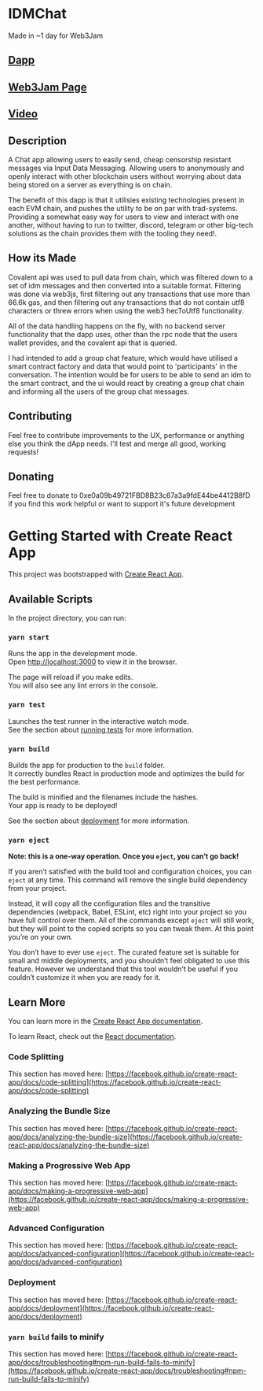 # IDMChat
Made in ~1 day for Web3Jam

## [Dapp](https://idmchat.xyz)
## [Web3Jam Page](https://showcase.ethglobal.com/web3jam/idmchat)
## [Video](https://www.youtube.com/watch?v=4MBBrphTUWs)

## Description
A Chat app allowing users to easily send, cheap censorship resistant messages via Input Data Messaging. Allowing users to anonymously and openly interact with other blockchain users without worrying about data being stored on a server as everything is on chain.

The benefit of this dapp is that it utilisies existing technologies present in each EVM chain, and pushes the utility to be on par with trad-systems. Providing a somewhat easy way for users to view and interact with one another, without having to run to twitter, discord, telegram or other big-tech solutions as the chain provides them with the tooling they need!.

## How its Made

Covalent api was used to pull data from chain, which was filtered down to a set of idm messages and then converted into a suitable format. Filtering was done via web3js, first filtering out any transactions that use more than 66.6k gas, and then filtering out any transactions that do not contain utf8 characters or threw errors when using the web3 hecToUtf8 functionality.

All of the data handling happens on the fly, with no backend server functionality that the dapp uses, other than the rpc node that the users wallet provides, and the covalent api that is queried.

I had intended to add a group chat feature, which would have utilised a smart contract factory and data that would point to 'participants' in the conversation. The intention would be for users to be able to send an idm to the smart contract, and the ui would react by creating a group chat chain and informing all the users of the group chat messages.

## Contributing

Feel free to contribute improvements to the UX, performance or anything else you think the dApp needs. I'll test and merge all good, working requests!

## Donating

Feel free to donate to 0xe0a09b49721FBD8B23c67a3a9fdE44be4412B8fD if you find this work helpful or want to support it's future development

# Getting Started with Create React App

This project was bootstrapped with [Create React App](https://github.com/facebook/create-react-app).

## Available Scripts

In the project directory, you can run:

### `yarn start`

Runs the app in the development mode.\
Open [http://localhost:3000](http://localhost:3000) to view it in the browser.

The page will reload if you make edits.\
You will also see any lint errors in the console.

### `yarn test`

Launches the test runner in the interactive watch mode.\
See the section about [running tests](https://facebook.github.io/create-react-app/docs/running-tests) for more information.

### `yarn build`

Builds the app for production to the `build` folder.\
It correctly bundles React in production mode and optimizes the build for the best performance.

The build is minified and the filenames include the hashes.\
Your app is ready to be deployed!

See the section about [deployment](https://facebook.github.io/create-react-app/docs/deployment) for more information.

### `yarn eject`

**Note: this is a one-way operation. Once you `eject`, you can’t go back!**

If you aren’t satisfied with the build tool and configuration choices, you can `eject` at any time. This command will remove the single build dependency from your project.

Instead, it will copy all the configuration files and the transitive dependencies (webpack, Babel, ESLint, etc) right into your project so you have full control over them. All of the commands except `eject` will still work, but they will point to the copied scripts so you can tweak them. At this point you’re on your own.

You don’t have to ever use `eject`. The curated feature set is suitable for small and middle deployments, and you shouldn’t feel obligated to use this feature. However we understand that this tool wouldn’t be useful if you couldn’t customize it when you are ready for it.

## Learn More

You can learn more in the [Create React App documentation](https://facebook.github.io/create-react-app/docs/getting-started).

To learn React, check out the [React documentation](https://reactjs.org/).

### Code Splitting

This section has moved here: [https://facebook.github.io/create-react-app/docs/code-splitting](https://facebook.github.io/create-react-app/docs/code-splitting)

### Analyzing the Bundle Size

This section has moved here: [https://facebook.github.io/create-react-app/docs/analyzing-the-bundle-size](https://facebook.github.io/create-react-app/docs/analyzing-the-bundle-size)

### Making a Progressive Web App

This section has moved here: [https://facebook.github.io/create-react-app/docs/making-a-progressive-web-app](https://facebook.github.io/create-react-app/docs/making-a-progressive-web-app)

### Advanced Configuration

This section has moved here: [https://facebook.github.io/create-react-app/docs/advanced-configuration](https://facebook.github.io/create-react-app/docs/advanced-configuration)

### Deployment

This section has moved here: [https://facebook.github.io/create-react-app/docs/deployment](https://facebook.github.io/create-react-app/docs/deployment)

### `yarn build` fails to minify

This section has moved here: [https://facebook.github.io/create-react-app/docs/troubleshooting#npm-run-build-fails-to-minify](https://facebook.github.io/create-react-app/docs/troubleshooting#npm-run-build-fails-to-minify)
